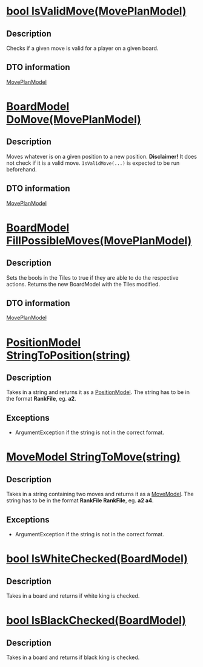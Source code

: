 # [bool IsValidMove(MovePlanModel)](/Norris.Game/Chess.cs)
## Description
Checks if a given move is valid for a player on a given board.

## DTO information
[MovePlanModel](/Norris.Game/Models/README.md)


# [BoardModel DoMove(MovePlanModel)](/Norris.Game/Chess.cs)
## Description
Moves whatever is on a given position to a new position. 
**Disclaimer!** It does not check if it is a valid move. `IsValidMove(...)` is 
expected to be run beforehand.

## DTO information
[MovePlanModel](/Norris.Game/Models/README.md)


# [BoardModel FillPossibleMoves(MovePlanModel)](/Norris.Game/Chess.cs)
## Description
Sets the bools in the Tiles to true if they are able to do the respective actions.
Returns the new BoardModel with the Tiles modified.

## DTO information
[MovePlanModel](/Norris.Game/Models/README.md)


# [PositionModel StringToPosition(string)](/Norris.Game/Chess.cs)
## Description
Takes in a string and returns it as a [PositionModel](/Norris.Data/Models/Board/README.md).
The string has to be in the format **RankFile**, eg. **a2**. 

## Exceptions
- ArgumentException if the string is not in the correct format.


# [MoveModel StringToMove(string)](/Norris.Game/Chess.cs)
## Description 
Takes in a string containing two moves and returns it as a 
[MoveModel](/Norris.Data/Models/Board/README.md). The string has to be 
in the format **RankFile RankFile**, eg. **a2 a4**. 

## Exceptions
- ArgumentException if the string is not in the correct format.


# [bool IsWhiteChecked(BoardModel)](/Norris.Game/Chess.cs)
## Description
Takes in a board and returns if white king is checked.


# [bool IsBlackChecked(BoardModel)](/Norris.Game/Chess.cs)
## Description
Takes in a board and returns if black king is checked.